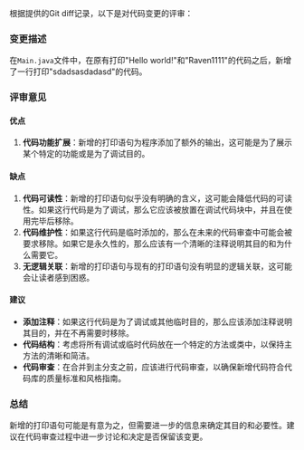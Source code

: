 根据提供的Git diff记录，以下是对代码变更的评审：

### 变更描述
在`Main.java`文件中，在原有打印"Hello world!"和"Raven1111"的代码之后，新增了一行打印"sdadsasdadasd"的代码。

### 评审意见

#### 优点
1. **代码功能扩展**：新增的打印语句为程序添加了额外的输出，这可能是为了展示某个特定的功能或是为了调试目的。

#### 缺点
1. **代码可读性**：新增的打印语句似乎没有明确的含义，这可能会降低代码的可读性。如果这行代码是为了调试，那么它应该被放置在调试代码块中，并且在使用完毕后移除。
2. **代码维护性**：如果这行代码是临时添加的，那么在未来的代码审查中可能会被要求移除。如果它是永久性的，那么应该有一个清晰的注释说明其目的和为什么需要它。
3. **无逻辑关联**：新增的打印语句与现有的打印语句没有明显的逻辑关联，这可能会让读者感到困惑。

#### 建议
- **添加注释**：如果这行代码是为了调试或其他临时目的，那么应该添加注释说明其目的，并在不再需要时移除。
- **代码结构**：考虑将所有调试或临时代码放在一个特定的方法或类中，以保持主方法的清晰和简洁。
- **代码审查**：在合并到主分支之前，应该进行代码审查，以确保新增代码符合代码库的质量标准和风格指南。

### 总结
新增的打印语句可能是有意为之，但需要进一步的信息来确定其目的和必要性。建议在代码审查过程中进一步讨论和决定是否保留该变更。
